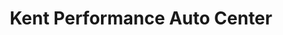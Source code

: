 ---
title: "Kent Performance Auto Center"
url: /kent/kent-performance-auto-center/
shop: car repair
---
